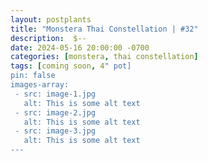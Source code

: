 ```yaml
---
layout: postplants
title: "Monstera Thai Constellation | #32"
description:  $--
date: 2024-05-16 20:00:00 -0700
categories: [monstera, thai constellation]
tags: [coming soon, 4" pot]
pin: false
images-array:
 - src: image-1.jpg
   alt: This is some alt text
 - src: image-2.jpg
   alt: This is some alt text
 - src: image-3.jpg
   alt: This is some alt text
---
```

